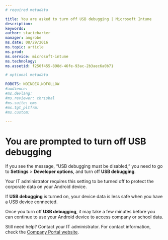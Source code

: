 ```yaml
---
# required metadata

title: You are asked to turn off USB debugging | Microsoft Intune
description:
keywords:
author: staciebarker
manager: angrobe
ms.date: 08/29/2016
ms.topic: article
ms.prod:
ms.service: microsoft-intune
ms.technology:
ms.assetid: f250f455-898d-46fe-93ac-2b3aec6a0b71

# optional metadata

ROBOTS: NOINDEX,NOFOLLOW
#audience:
#ms.devlang:
#ms.reviewer: chrisbal
#ms.suite: ems
#ms.tgt_pltfrm:
#ms.custom:

---
```


# You are prompted to turn off USB debugging

If you see the message, “USB debugging must be disabled,” you need to go to **Settings** > **Developer options**, and turn off **USB debugging**.

Your IT administrator requires this setting to be turned off to protect the corporate data on your Android device.

If **USB debugging** is turned on, your device data is less safe when you have a USB device connected.

Once you turn off **USB debugging**, it may take a few minutes before you can continue to use your Android device to access company or school data.

Still need help? Contact your IT administrator. For contact information, check the [Company Portal website](http://portal.manage.microsoft.com).


